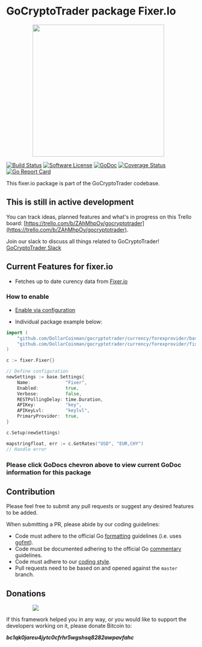 # GoCryptoTrader package Fixer.Io

<img src="/common/gctlogo.png?raw=true" width="350px" height="350px" hspace="70">


[![Build Status](https://github.com/DollarCoinman/gocryptotrader/actions/workflows/tests.yml/badge.svg?branch=master)](https://github.com/DollarCoinman/gocryptotrader/actions/workflows/tests.yml)
[![Software License](https://img.shields.io/badge/License-MIT-orange.svg?style=flat-square)](https://github.com/DollarCoinman/gocryptotrader/blob/master/LICENSE)
[![GoDoc](https://godoc.org/github.com/DollarCoinman/gocryptotrader?status.svg)](https://godoc.org/github.com/DollarCoinman/gocryptotrader/currency/forexprovider/fixer.io)
[![Coverage Status](http://codecov.io/github/thrasher-corp/gocryptotrader/coverage.svg?branch=master)](http://codecov.io/github/thrasher-corp/gocryptotrader?branch=master)
[![Go Report Card](https://goreportcard.com/badge/github.com/DollarCoinman/gocryptotrader)](https://goreportcard.com/report/github.com/DollarCoinman/gocryptotrader)


This fixer.io package is part of the GoCryptoTrader codebase.

## This is still in active development

You can track ideas, planned features and what's in progress on this Trello board: [https://trello.com/b/ZAhMhpOy/gocryptotrader](https://trello.com/b/ZAhMhpOy/gocryptotrader).

Join our slack to discuss all things related to GoCryptoTrader! [GoCryptoTrader Slack](https://join.slack.com/t/gocryptotrader/shared_invite/enQtNTQ5NDAxMjA2Mjc5LTc5ZDE1ZTNiOGM3ZGMyMmY1NTAxYWZhODE0MWM5N2JlZDk1NDU0YTViYzk4NTk3OTRiMDQzNGQ1YTc4YmRlMTk)

## Current Features for fixer.io

+ Fetches up to date curency data from [Fixer.io](https://fixer.io/)

### How to enable

+ [Enable via configuration](https://github.com/DollarCoinman/gocryptotrader/tree/master/config#enable-currency-via-config-example)

+ Individual package example below:
```go
import (
	"github.com/DollarCoinman/gocryptotrader/currency/forexprovider/base"
	"github.com/DollarCoinman/gocryptotrader/currency/forexprovider/fixer.io"
)

c := fixer.Fixer{}

// Define configuration
newSettings := base.Settings{
	Name:             "Fixer",
	Enabled:          true,
	Verbose:          false,
	RESTPollingDelay: time.Duration,
	APIKey:           "key",
	APIKeyLvl:        "keylvl",
	PrimaryProvider:  true,
}

c.Setup(newSettings)

mapstringfloat, err := c.GetRates("USD", "EUR,CHY")
// Handle error
```

### Please click GoDocs chevron above to view current GoDoc information for this package

## Contribution

Please feel free to submit any pull requests or suggest any desired features to be added.

When submitting a PR, please abide by our coding guidelines:

+ Code must adhere to the official Go [formatting](https://golang.org/doc/effective_go.html#formatting) guidelines (i.e. uses [gofmt](https://golang.org/cmd/gofmt/)).
+ Code must be documented adhering to the official Go [commentary](https://golang.org/doc/effective_go.html#commentary) guidelines.
+ Code must adhere to our [coding style](https://github.com/DollarCoinman/gocryptotrader/blob/master/doc/coding_style.md).
+ Pull requests need to be based on and opened against the `master` branch.

## Donations

<img src="https://github.com/DollarCoinman/gocryptotrader/blob/master/web/src/assets/donate.png?raw=true" hspace="70">

If this framework helped you in any way, or you would like to support the developers working on it, please donate Bitcoin to:

***bc1qk0jareu4jytc0cfrhr5wgshsq8282awpavfahc***
